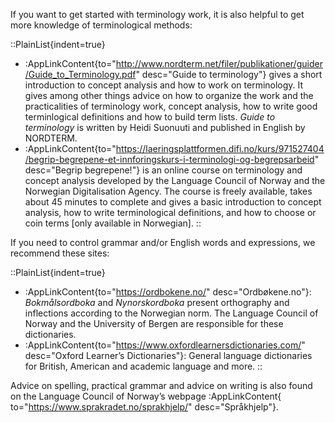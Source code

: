 If you want to get started with terminology work, it is also helpful
to get more knowledge of terminological methods:

::PlainList{indent=true}
- :AppLinkContent{to="http://www.nordterm.net/filer/publikationer/guider/Guide_to_Terminology.pdf"
                 desc="Guide to terminology"} gives a short
                 introduction to concept analysis and how to work on
                 terminology. It gives among other things advice on
                 how to organize the work and the practicalities of
                 terminology work, concept analysis, how to write good
                 terminlogical definitions and how to build term
                 lists. <i>Guide to terminology</i> is written by
                 Heidi Suonuuti and published in English by NORDTERM.
- :AppLinkContent{to="https://laeringsplattformen.difi.no/kurs/971527404/begrip-begrepene-et-innforingskurs-i-terminologi-og-begrepsarbeid"
                 desc="Begrip begrepene!"} is an online course on
                 terminology and concept analysis developed by the
                 Language Council of Norway and the Norwegian
                 Digitalisation Agency. The course is freely
                 available, takes about 45 minutes to complete and
                 gives a basic introduction to concept analysis, how
                 to write terminological definitions, and how to
                 choose or coin terms [only available in Norwegian].
::

If you need to control grammar and/or English words and expressions,
we recommend these sites:

::PlainList{indent=true}
- :AppLinkContent{to="https://ordbokene.no/" desc="Ordbøkene.no"}:
                 *Bokmålsordboka* and *Nynorskordboka*
                 present orthography and inflections according to the
                 Norwegian norm. The Language Council of Norway and
                 the University of Bergen are responsible for these
                 dictionaries.
- :AppLinkContent{to="https://www.oxfordlearnersdictionaries.com/"
                 desc="Oxford Learner’s Dictionaries"}: General
                 language dictionaries for British, American and
                 academic language and more.
::

Advice on spelling, practical grammar and advice on writing is also
found on the Language Council of Norway’s webpage :AppLinkContent{
to="https://www.sprakradet.no/sprakhjelp/" desc="Språkhjelp"}.
